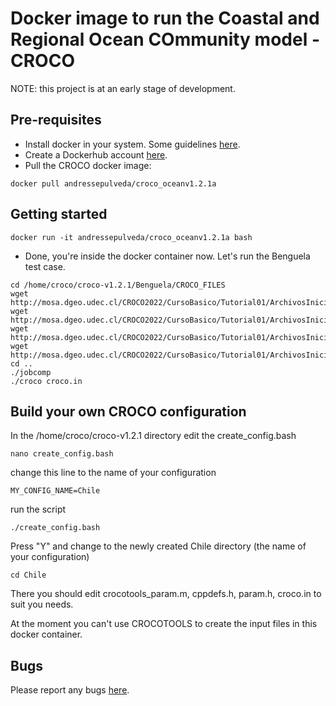 # Docker image to run the Coastal and Regional Ocean COmmunity model - CROCO

NOTE: this project is at an early stage of development.  

## Pre-requisites

- Install docker in your system. Some guidelines [here](https://docs.docker.com/engine/installation/).
- Create a Dockerhub account [here](https://hub.docker.com/).
- Pull the CROCO docker image:
```
docker pull andressepulveda/croco_oceanv1.2.1a
```

## Getting started 


```
docker run -it andressepulveda/croco_oceanv1.2.1a bash
```

- Done, you're inside the docker container now. Let's run the Benguela test case. 
```
cd /home/croco/croco-v1.2.1/Benguela/CROCO_FILES
wget http://mosa.dgeo.udec.cl/CROCO2022/CursoBasico/Tutorial01/ArchivosIniciales/croco_grd.nc
wget http://mosa.dgeo.udec.cl/CROCO2022/CursoBasico/Tutorial01/ArchivosIniciales/croco_frc.nc
wget http://mosa.dgeo.udec.cl/CROCO2022/CursoBasico/Tutorial01/ArchivosIniciales/croco_clm.nc
wget http://mosa.dgeo.udec.cl/CROCO2022/CursoBasico/Tutorial01/ArchivosIniciales/croco_ini.nc
cd ..
./jobcomp
./croco croco.in
```

## Build your own CROCO configuration

In the /home/croco/croco-v1.2.1 directory edit the create_config.bash 
```
nano create_config.bash
```
change this line to the name of your configuration
```
MY_CONFIG_NAME=Chile
```
run the script
```
./create_config.bash
```
Press "Y" and change to the newly created Chile directory (the name of your configuration)
```
cd Chile
```
There you should edit crocotools_param.m, cppdefs.h, param.h, croco.in
to suit you needs.

At the moment you can't use CROCOTOOLS to create the input files in this docker container.

## Bugs
Please report any bugs [here](https://github.com/AndresSepulveda/docker-croco-public/issues).
